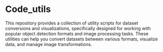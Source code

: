 # Code_utils
This repository provides a collection of utility scripts for dataset conversions and visualizations, specifically designed for working with popular object detection formats and image processing tasks. These utilities can help you convert datasets between various formats, visualize data, and manage image transformations.
